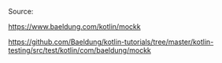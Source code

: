 Source:

https://www.baeldung.com/kotlin/mockk

https://github.com/Baeldung/kotlin-tutorials/tree/master/kotlin-testing/src/test/kotlin/com/baeldung/mockk